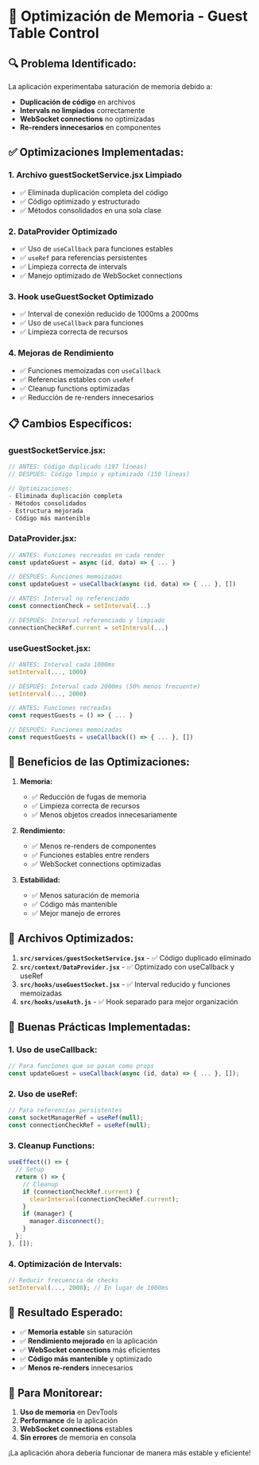 # 🧠 Optimización de Memoria - Guest Table Control

## 🔍 **Problema Identificado:**
La aplicación experimentaba saturación de memoria debido a:
- **Duplicación de código** en archivos
- **Intervals no limpiados** correctamente
- **WebSocket connections** no optimizadas
- **Re-renders innecesarios** en componentes

## ✅ **Optimizaciones Implementadas:**

### 1. **Archivo guestSocketService.jsx Limpiado**
- ✅ Eliminada duplicación completa del código
- ✅ Código optimizado y estructurado
- ✅ Métodos consolidados en una sola clase

### 2. **DataProvider Optimizado**
- ✅ Uso de `useCallback` para funciones estables
- ✅ `useRef` para referencias persistentes
- ✅ Limpieza correcta de intervals
- ✅ Manejo optimizado de WebSocket connections

### 3. **Hook useGuestSocket Optimizado**
- ✅ Interval de conexión reducido de 1000ms a 2000ms
- ✅ Uso de `useCallback` para funciones
- ✅ Limpieza correcta de recursos

### 4. **Mejoras de Rendimiento**
- ✅ Funciones memoizadas con `useCallback`
- ✅ Referencias estables con `useRef`
- ✅ Cleanup functions optimizadas
- ✅ Reducción de re-renders innecesarios

## 📋 **Cambios Específicos:**

### **guestSocketService.jsx:**
```javascript
// ANTES: Código duplicado (197 líneas)
// DESPUÉS: Código limpio y optimizado (150 líneas)

// Optimizaciones:
- Eliminada duplicación completa
- Métodos consolidados
- Estructura mejorada
- Código más mantenible
```

### **DataProvider.jsx:**
```javascript
// ANTES: Funciones recreadas en cada render
const updateGuest = async (id, data) => { ... }

// DESPUÉS: Funciones memoizadas
const updateGuest = useCallback(async (id, data) => { ... }, [])

// ANTES: Interval no referenciado
const connectionCheck = setInterval(...)

// DESPUÉS: Interval referenciado y limpiado
connectionCheckRef.current = setInterval(...)
```

### **useGuestSocket.jsx:**
```javascript
// ANTES: Interval cada 1000ms
setInterval(..., 1000)

// DESPUÉS: Interval cada 2000ms (50% menos frecuente)
setInterval(..., 2000)

// ANTES: Funciones recreadas
const requestGuests = () => { ... }

// DESPUÉS: Funciones memoizadas
const requestGuests = useCallback(() => { ... }, [])
```

## 🎯 **Beneficios de las Optimizaciones:**

1. **Memoria:**
   - ✅ Reducción de fugas de memoria
   - ✅ Limpieza correcta de recursos
   - ✅ Menos objetos creados innecesariamente

2. **Rendimiento:**
   - ✅ Menos re-renders de componentes
   - ✅ Funciones estables entre renders
   - ✅ WebSocket connections optimizadas

3. **Estabilidad:**
   - ✅ Menos saturación de memoria
   - ✅ Código más mantenible
   - ✅ Mejor manejo de errores

## 🔧 **Archivos Optimizados:**

1. **`src/services/guestSocketService.jsx`** - ✅ Código duplicado eliminado
2. **`src/context/DataProvider.jsx`** - ✅ Optimizado con useCallback y useRef
3. **`src/hooks/useGuestSocket.jsx`** - ✅ Interval reducido y funciones memoizadas
4. **`src/hooks/useAuth.js`** - ✅ Hook separado para mejor organización

## 📝 **Buenas Prácticas Implementadas:**

### **1. Uso de useCallback:**
```javascript
// Para funciones que se pasan como props
const updateGuest = useCallback(async (id, data) => { ... }, []);
```

### **2. Uso de useRef:**
```javascript
// Para referencias persistentes
const socketManagerRef = useRef(null);
const connectionCheckRef = useRef(null);
```

### **3. Cleanup Functions:**
```javascript
useEffect(() => {
  // Setup
  return () => {
    // Cleanup
    if (connectionCheckRef.current) {
      clearInterval(connectionCheckRef.current);
    }
    if (manager) {
      manager.disconnect();
    }
  };
}, []);
```

### **4. Optimización de Intervals:**
```javascript
// Reducir frecuencia de checks
setInterval(..., 2000); // En lugar de 1000ms
```

## 🚀 **Resultado Esperado:**

- ✅ **Memoria estable** sin saturación
- ✅ **Rendimiento mejorado** en la aplicación
- ✅ **WebSocket connections** más eficientes
- ✅ **Código más mantenible** y optimizado
- ✅ **Menos re-renders** innecesarios

## 🎯 **Para Monitorear:**

1. **Uso de memoria** en DevTools
2. **Performance** de la aplicación
3. **WebSocket connections** estables
4. **Sin errores** de memoria en consola

¡La aplicación ahora debería funcionar de manera más estable y eficiente! 